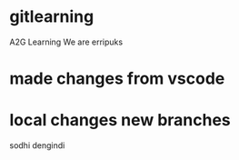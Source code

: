 # gitlearning
A2G Learning
We are erripuks


# made changes from vscode

# local changes new branches

sodhi dengindi